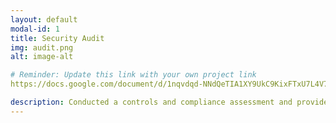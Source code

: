 ```yaml
---
layout: default
modal-id: 1
title: Security Audit
img: audit.png
alt: image-alt

# Reminder: Update this link with your own project link
https://docs.google.com/document/d/1nqvdqd-NNdQeTIA1XY9UkC9KixFTxU7L4V7b1ZrkDl0/edit?tab=t.0

description: Conducted a controls and compliance assessment and provided recommendations to company stakeholders to mitigate risks and avoid fines based on best practices for NIST CSF, PCI DSS, GDPR, SOC 1 & SOC 2.
---
```

